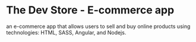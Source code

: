 # The Dev Store - E-commerce app 

 an e-commerce app that allows users to sell and buy online products using technologies: HTML, SASS, Angular, and Nodejs.

